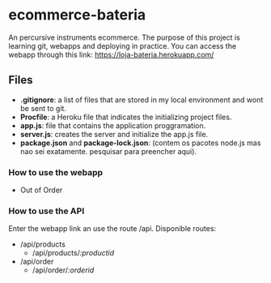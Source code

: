 # ecommerce-bateria

An percursive instruments ecommerce. The purpose of this project is learning git, webapps and deploying in practice.
You can access the webapp through this link: https://loja-bateria.herokuapp.com/


## Files
- **.gitignore**: a list of files that are stored in my local environment and wont be sent to git.
- **Procfile**: a Heroku file that indicates the initializing project files.
- **app.js**: file that contains the application proggramation.
- **server.js**: creates the server and initialize the app.js file.
- **package.json** and **package-lock.json**: (contem os pacotes node.js mas nao sei exatamente. pesquisar para preencher aqui).

### How to use the webapp
- Out of Order


### How to use the API
Enter the webapp link an use the route /api. Disponible routes:
- /api/products
  - /api/products/*:productid*
- /api/order
  - /api/order/*:orderid*
